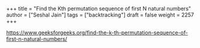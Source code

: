 +++
title = "Find the Kth permutation sequence of first N natural numbers"
author = ["Seshal Jain"]
tags = ["backtracking"]
draft = false
weight = 2257
+++

<https://www.geeksforgeeks.org/find-the-k-th-permutation-sequence-of-first-n-natural-numbers/>
